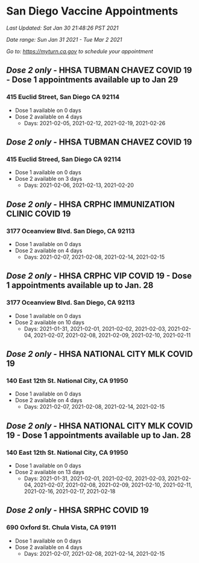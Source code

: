 # San Diego Vaccine Appointments
*Last Updated: Sat Jan 30 21:48:26 PST 2021*

*Date range: Sun Jan 31 2021 - Tue Mar 2 2021*

*Go to: https://myturn.ca.gov to schedule your appointment*


## *Dose 2 only* - HHSA TUBMAN CHAVEZ COVID 19 - Dose 1 appointments available up to Jan 29
### 415 Euclid Street, San Diego CA 92114
- Dose 1 available on 0 days
- Dose 2 available on 4 days
  - Days: 2021-02-05, 2021-02-12, 2021-02-19, 2021-02-26

## *Dose 2 only* - HHSA TUBMAN CHAVEZ COVID 19
### 415 Euclid Streed, San Diego CA 92114
- Dose 1 available on 0 days
- Dose 2 available on 3 days
  - Days: 2021-02-06, 2021-02-13, 2021-02-20

## *Dose 2 only* - HHSA CRPHC IMMUNIZATION CLINIC COVID 19
### 3177 Oceanview Blvd. San Diego, CA 92113
- Dose 1 available on 0 days
- Dose 2 available on 4 days
  - Days: 2021-02-07, 2021-02-08, 2021-02-14, 2021-02-15

## *Dose 2 only* - HHSA CRPHC VIP COVID 19 - Dose 1 appointments available up to Jan. 28
### 3177 Oceanview Blvd. San Diego, CA 92113
- Dose 1 available on 0 days
- Dose 2 available on 10 days
  - Days: 2021-01-31, 2021-02-01, 2021-02-02, 2021-02-03, 2021-02-04, 2021-02-07, 2021-02-08, 2021-02-09, 2021-02-10, 2021-02-11

## *Dose 2 only* - HHSA NATIONAL CITY MLK COVID 19
### 140 East 12th St. National City, CA 91950
- Dose 1 available on 0 days
- Dose 2 available on 4 days
  - Days: 2021-02-07, 2021-02-08, 2021-02-14, 2021-02-15

## *Dose 2 only* - HHSA NATIONAL CITY MLK COVID 19 - Dose 1 appointments available up to Jan. 28
### 140 East 12th St. National City, CA 91950
- Dose 1 available on 0 days
- Dose 2 available on 13 days
  - Days: 2021-01-31, 2021-02-01, 2021-02-02, 2021-02-03, 2021-02-04, 2021-02-07, 2021-02-08, 2021-02-09, 2021-02-10, 2021-02-11, 2021-02-16, 2021-02-17, 2021-02-18

## *Dose 2 only* - HHSA SRPHC COVID 19
### 690 Oxford St. Chula Vista, CA 91911
- Dose 1 available on 0 days
- Dose 2 available on 4 days
  - Days: 2021-02-07, 2021-02-08, 2021-02-14, 2021-02-15

